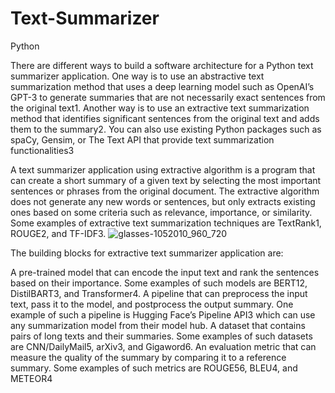 # Text-Summarizer
Python


There are different ways to build a software architecture for a Python text summarizer application. One way is to use an abstractive text summarization method that uses a deep learning model such as OpenAI’s GPT-3 to generate summaries that are not necessarily exact sentences from the original text1. Another way is to use an extractive text summarization method that identifies significant sentences from the original text and adds them to the summary2. You can also use existing Python packages such as spaCy, Gensim, or The Text API that provide text summarization functionalities3


A text summarizer application using extractive algorithm is a program that can create a short summary of a given text by selecting the most important sentences or phrases from the original document. The extractive algorithm does not generate any new words or sentences, but only extracts existing ones based on some criteria such as relevance, importance, or similarity. Some examples of extractive text summarization techniques are TextRank1, ROUGE2, and TF-IDF3.
![glasses-1052010_960_720](https://user-images.githubusercontent.com/68817735/226346467-27885eb0-d4c4-4538-97d2-a4cfc3384824.jpg)


The building blocks for extractive text summarizer application are:

A pre-trained model that can encode the input text and rank the sentences based on their importance. Some examples of such models are BERT12, DistilBART3, and Transformer4.
A pipeline that can preprocess the input text, pass it to the model, and postprocess the output summary. One example of such a pipeline is Hugging Face’s Pipeline API3 which can use any summarization model from their model hub.
A dataset that contains pairs of long texts and their summaries. Some examples of such datasets are CNN/DailyMail5, arXiv3, and Gigaword6.
An evaluation metric that can measure the quality of the summary by comparing it to a reference summary. Some examples of such metrics are ROUGE56, BLEU4, and METEOR4
